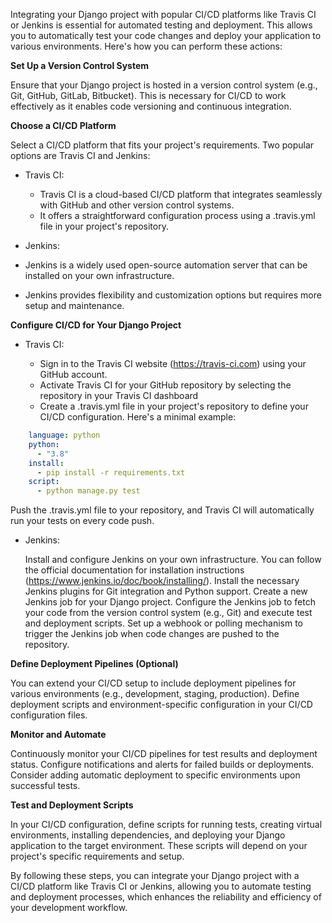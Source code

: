 Integrating your Django project with popular CI/CD platforms like Travis CI or Jenkins is essential for automated testing and deployment. This allows you to automatically test your code changes and deploy your application to various environments. Here's how you can perform these actions:

**Set Up a Version Control System**

Ensure that your Django project is hosted in a version control system (e.g., Git, GitHub, GitLab, Bitbucket). This is necessary for CI/CD to work effectively as it enables code versioning and continuous integration.

**Choose a CI/CD Platform**

Select a CI/CD platform that fits your project's requirements. Two popular options are Travis CI and Jenkins:

- Travis CI:
    - Travis CI is a cloud-based CI/CD platform that integrates seamlessly with GitHub and other version control systems.
    - It offers a straightforward configuration process using a .travis.yml file in your project's repository.

- Jenkins:

- Jenkins is a widely used open-source automation server that can be installed on your own infrastructure.
- Jenkins provides flexibility and customization options but requires more setup and maintenance.

**Configure CI/CD for Your Django Project**

- Travis CI:

    - Sign in to the Travis CI website (https://travis-ci.com) using your GitHub account.
    - Activate Travis CI for your GitHub repository by selecting the repository in your Travis CI dashboard
    - Create a .travis.yml file in your project's repository to define your CI/CD configuration. Here's a minimal example:

```yaml
    language: python
    python:
      - "3.8"
    install:
      - pip install -r requirements.txt
    script:
      - python manage.py test
```

Push the .travis.yml file to your repository, and Travis CI will automatically run your tests on every code push.


- Jenkins:

    Install and configure Jenkins on your own infrastructure. You can follow the official documentation for installation instructions (https://www.jenkins.io/doc/book/installing/).
    Install the necessary Jenkins plugins for Git integration and Python support.
    Create a new Jenkins job for your Django project.
    Configure the Jenkins job to fetch your code from the version control system (e.g., Git) and execute test and deployment scripts.
    Set up a webhook or polling mechanism to trigger the Jenkins job when code changes are pushed to the repository.

**Define Deployment Pipelines (Optional)**

You can extend your CI/CD setup to include deployment pipelines for various environments (e.g., development, staging, production). Define deployment scripts and environment-specific configuration in your CI/CD configuration files.

**Monitor and Automate**

Continuously monitor your CI/CD pipelines for test results and deployment status. Configure notifications and alerts for failed builds or deployments. Consider adding automatic deployment to specific environments upon successful tests.

**Test and Deployment Scripts**

In your CI/CD configuration, define scripts for running tests, creating virtual environments, installing dependencies, and deploying your Django application to the target environment. These scripts will depend on your project's specific requirements and setup.

By following these steps, you can integrate your Django project with a CI/CD platform like Travis CI or Jenkins, allowing you to automate testing and deployment processes, which enhances the reliability and efficiency of your development workflow.
